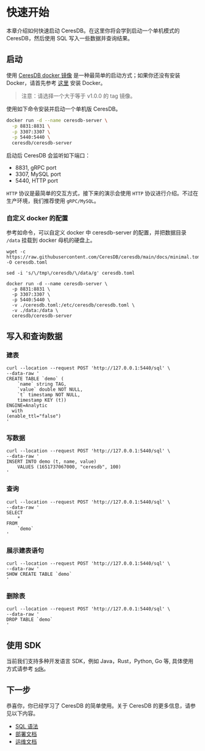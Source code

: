 # 快速开始

本章介绍如何快速启动 CeresDB。在这里你将会学到启动一个单机模式的 CeresDB，然后使用 SQL 写入一些数据并查询结果。

## 启动

使用 [CeresDB docker 镜像](https://hub.docker.com/r/ceresdb/ceresdb-server) 是一种最简单的启动方式；如果你还没有安装 Docker，请首先参考 [这里](https://www.docker.com/products/docker-desktop/) 安装 Docker。

> 注意：请选择一个大于等于 v1.0.0 的 tag 镜像。

使用如下命令安装并启动一个单机版 CeresDB。

```bash
docker run -d --name ceresdb-server \
  -p 8831:8831 \
  -p 3307:3307 \
  -p 5440:5440 \
  ceresdb/ceresdb-server
```

启动后 CeresDB 会监听如下端口：

- 8831, gRPC port
- 3307, MySQL port
- 5440, HTTP port

`HTTP` 协议是最简单的交互方式，接下来的演示会使用 `HTTP` 协议进行介绍。不过在生产环境，我们推荐使用 `gRPC/MySQL`。

### 自定义 docker 的配置

参考如命令，可以自定义 docker 中 ceresdb-server 的配置，并把数据目录 `/data` 挂载到 docker 母机的硬盘上。

```
wget -c https://raw.githubusercontent.com/CeresDB/ceresdb/main/docs/minimal.toml -O ceresdb.toml

sed -i 's/\/tmp\/ceresdb/\/data/g' ceresdb.toml

docker run -d --name ceresdb-server \
  -p 8831:8831 \
  -p 3307:3307 \
  -p 5440:5440 \
  -v ./ceresdb.toml:/etc/ceresdb/ceresdb.toml \
  -v ./data:/data \
  ceresdb/ceresdb-server
```

## 写入和查询数据

### 建表

```shell
curl --location --request POST 'http://127.0.0.1:5440/sql' \
--data-raw '
CREATE TABLE `demo` (
    `name` string TAG,
    `value` double NOT NULL,
    `t` timestamp NOT NULL,
    timestamp KEY (t))
ENGINE=Analytic
  with
(enable_ttl="false")
'
```

### 写数据

```shell
curl --location --request POST 'http://127.0.0.1:5440/sql' \
--data-raw '
INSERT INTO demo (t, name, value)
    VALUES (1651737067000, "ceresdb", 100)
'
```

### 查询

```shell
curl --location --request POST 'http://127.0.0.1:5440/sql' \
--data-raw '
SELECT
    *
FROM
    `demo`
'
```

### 展示建表语句

```shell
curl --location --request POST 'http://127.0.0.1:5440/sql' \
--data-raw '
SHOW CREATE TABLE `demo`
'
```

### 删除表

```shell
curl --location --request POST 'http://127.0.0.1:5440/sql' \
--data-raw '
DROP TABLE `demo`
'
```

## 使用 SDK

当前我们支持多种开发语言 SDK，例如 Java，Rust，Python, Go 等, 具体使用方式请参考 [sdk](sdk/README.md)。

## 下一步

恭喜你，你已经学习了 CeresDB 的简单使用。关于 CeresDB 的更多信息，请参见以下内容。

- [SQL 语法](sql/README.md)
- [部署文档](cluster_deployment/README.md)
- [运维文档](operation/README.md)
